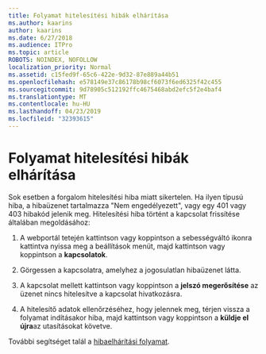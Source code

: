 ```yaml
---
title: Folyamat hitelesítési hibák elhárítása
ms.author: kaarins
author: kaarins
ms.date: 6/27/2018
ms.audience: ITPro
ms.topic: article
ROBOTS: NOINDEX, NOFOLLOW
localization_priority: Normal
ms.assetid: c15fed9f-65c6-422e-9d32-87e889a44b51
ms.openlocfilehash: e578149e37c86178b98cf6073f6ed6325f42c455
ms.sourcegitcommit: 9d78905c512192ffc4675468abd2efc5f2e4baf4
ms.translationtype: MT
ms.contentlocale: hu-HU
ms.lasthandoff: 04/23/2019
ms.locfileid: "32393615"
---
```

# <a name="troubleshoot-flow-authentication-errors"></a>Folyamat hitelesítési hibák elhárítása

Sok esetben a forgalom hitelesítési hiba miatt sikertelen. Ha ilyen típusú hiba, a hibaüzenet tartalmazza "Nem engedélyezett", vagy egy 401 vagy 403 hibakód jelenik meg. Hitelesítési hiba történt a kapcsolat frissítése általában megoldásához:
  
1. A webportál tetején kattintson vagy koppintson a sebességváltó ikonra kattintva nyissa meg a beállítások menüt, majd kattintson vagy koppintson a **kapcsolatok**.
    
2. Görgessen a kapcsolatra, amelyhez a jogosulatlan hibaüzenet látta.
    
3. A kapcsolat mellett kattintson vagy koppintson a **jelszó megerősítése** az üzenet nincs hitelesítve a kapcsolat hivatkozásra. 
    
4. A hitelesítő adatok ellenőrzéséhez, hogy jelennek meg, térjen vissza a folyamat indításakor hiba, majd kattintson vagy koppintson a **küldje el újra**az utasításokat követve.
    
További segítséget talál a [hibaelhárítási folyamat](https://go.microsoft.com/fwlink/?linkid=872110).
  

